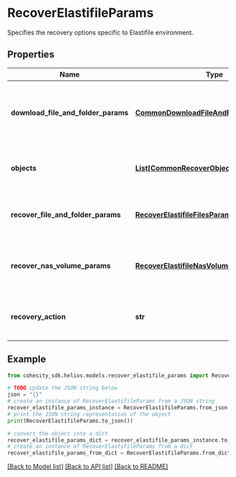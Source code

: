 # RecoverElastifileParams

Specifies the recovery options specific to Elastifile environment.

## Properties

Name | Type | Description | Notes
------------ | ------------- | ------------- | -------------
**download_file_and_folder_params** | [**CommonDownloadFileAndFolderParams**](CommonDownloadFileAndFolderParams.md) | Specifies the parameters to download files and folders. | [optional] 
**objects** | [**List[CommonRecoverObjectSnapshotParams]**](CommonRecoverObjectSnapshotParams.md) | Specifies the list of recover Object parameters. | 
**recover_file_and_folder_params** | [**RecoverElastifileFilesParams**](RecoverElastifileFilesParams.md) | Specifies the parameters to recover files. | [optional] 
**recover_nas_volume_params** | [**RecoverElastifileNasVolumeParams**](RecoverElastifileNasVolumeParams.md) | Specifies the parameters to recover Nas Volumes. | [optional] 
**recovery_action** | **str** | Specifies the type of recover action to be performed. | 

## Example

```python
from cohesity_sdk.helios.models.recover_elastifile_params import RecoverElastifileParams

# TODO update the JSON string below
json = "{}"
# create an instance of RecoverElastifileParams from a JSON string
recover_elastifile_params_instance = RecoverElastifileParams.from_json(json)
# print the JSON string representation of the object
print(RecoverElastifileParams.to_json())

# convert the object into a dict
recover_elastifile_params_dict = recover_elastifile_params_instance.to_dict()
# create an instance of RecoverElastifileParams from a dict
recover_elastifile_params_from_dict = RecoverElastifileParams.from_dict(recover_elastifile_params_dict)
```
[[Back to Model list]](../README.md#documentation-for-models) [[Back to API list]](../README.md#documentation-for-api-endpoints) [[Back to README]](../README.md)


